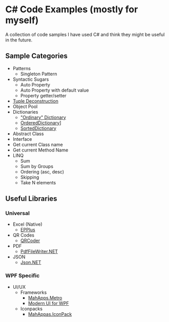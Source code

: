 # C# Code Examples (mostly for myself)

A collection of code samples I have used C# and think they might be useful in the future.

## Sample Categories
* Patterns
  * Singleton Pattern
* Syntactic Sugars
  * Auto Property
  * Auto Property with default value
  * Property getter/setter
* [Tuple Deconstruction](https://docs.microsoft.com/en-us/dotnet/csharp/deconstruct)
* Object Pool
* Dictionaries
  * ["Ordinary" Dictionary](https://www.dotnetperls.com/dictionary)
  * [OrderedDictionary](https://www.geeksforgeeks.org/c-sharp-ordereddictionary-class/)]
  * [SortedDictionary](https://www.dotnetperls.com/sorteddictionary)
* Abstract Class
* Interface
* Get current Class name
* Get current Method Name
* LINQ
  * Sum
  * Sum by Groups
  * Ordering (asc, desc)
  * Skipping
  * Take N elements
  
  
## Useful Libraries

### Universal
* Excel (Native)
  * [EPPlus](https://github.com/JanKallman/EPPlus)
* QR Codes
  * [QRCoder](https://github.com/codebude/QRCoder)
* PDF
  * [PdfFileWriter.NET](https://github.com/jeske/PdfFileWriter.NET)
* JSON
  * [Json.NET](https://www.newtonsoft.com/json)
  
### WPF Specific
* UI/UX
  * Frameworks
    * [MahApps.Metro](https://github.com/MahApps/MahApps.Metro)
	* [Modern UI for WPF](https://github.com/firstfloorsoftware/mui)
  * Iconpacks
    * [MahAppas.IconPack](https://github.com/MahApps/MahApps.Metro.IconPacks)
